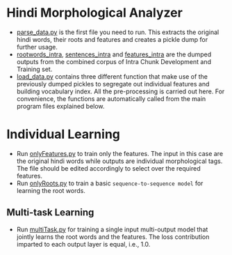 # Hindi Morphological Analyzer

- [parse_data.py](https://github.com/Saurav0074/hindi-morph-analysis/blob/master/parse_data.py) is the first file you need to run. This extracts the original hindi words, their roots and features and creates a pickle dump for further usage.
- [rootwords_intra](https://github.com/Saurav0074/hindi-morph-analysis/blob/master/rootwords_intra), [sentences_intra](https://github.com/Saurav0074/hindi-morph-analysis/blob/master/sentences_intra) and [features_intra](https://github.com/Saurav0074/hindi-morph-analysis/blob/master/features_intra) are the dumped outputs from the combined corpus of Intra Chunk Development and Training set.
- [load_data.py](https://github.com/Saurav0074/hindi-morph-analysis/blob/master/load_data.py) contains three different function that make use of the previously dumped pickles to segregate out individual features and building vocabulary index. All the pre-processing is carried out here. For convenience, the functions are automatically called from the main program files explained below.

# Individual Learning

- Run [onlyFeatures.py](https://github.com/Saurav0074/hindi-morph-analysis/blob/master/onlyFeatures.py) to train only the features. The input in this case are the original hindi words while outputs are individual morphological tags. The file should be edited accordingly to select over the required features.
- Run [onlyRoots.py](https://github.com/Saurav0074/hindi-morph-analysis/blob/master/onlyRoots.py) to train a basic `sequence-to-sequence model` for learning the root words.

## Multi-task Learning

- Run [multiTask.py](https://github.com/Saurav0074/hindi-morph-analysis/blob/master/multiTask.py) for training a single input multi-output model that jointly learns the root words and the features. The loss contribution imparted to each output layer is equal, i.e., 1.0.
